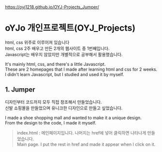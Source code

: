 https://oyj1218.github.io/OYJ-Projects_Jumper/

# oYJo 개인프로젝트(OYJ_Projects)
html, css 위주로 이루어져 있습니다
<br>html, css 2주 배우고 만든 2개의 웹사이트 중 1번째입니다.
<br>Javascript는 배우지 않았지만 개별적으로 공부해서 활용했습니다.

It's mainly html, css, and there's a little Javascript.
<br>These are 2 homepages that I made after learning html and css for 2 weeks.
<br>I didn't learn Javascript, but I studied and used it by myself.

## 1. Jumper
디자인부터 코드까지 모두 직접 창조해서 만들었습니다. 
<br> 신발 쇼핑몰을 만들었으며 유니크한 디자인으로 만들고 싶었습니다.

I made a shoe shopping mall and wanted to make it a unique design.
<br> From the design to the code, I made it myself.

> index.html : 메인페이지입니다. 나머지는 href에 넣어 클릭하면 나타나게 만들었습니다.
> <br> Main page. I put the rest in href and made it appear when I click on it.
